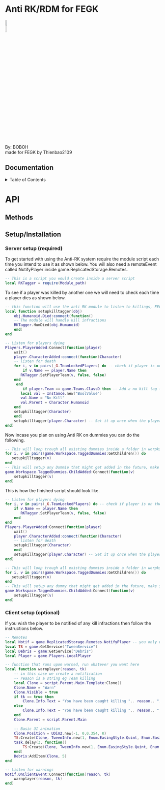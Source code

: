 # Anti RK/RDM for FEGK
<img src="https://image.shutterstock.com/shutterstock/photos/2138257775/display_1500/stock-photo-a-very-sad-crying-emoticon-cartoon-face-icon-2138257775.jpg" width=10% height=10%>

By: BOBOH                         
made for FEGK by Thienbao2109

## Documentation
<!-- TABLE OF CONTENTS -->
<details>
  <summary>Table of Contents</summary>
  <ol>
    <li>
      <a href="#API">API</a>
      <ul>
        <li><a href="#Methods">Methods</a></li>
      </ul>
    </li>
    <li>
      <a href="#getting-started">Getting Started</a>
      <ul>
        <li><a href="#Setup-Installation">Setup/Installation</a></li>
      </ul>
    </li>
  </ol>
</details>

# API

## Methods

## Setup/Installation

### **Server setup (required)**
To get started with using the Anti-RK system require the module script each time you intend to use it as shown below.
You will also need a remoteEvent called NotifyPlayer inside game.ReplicatedStorage.Remotes.
```lua
-- This is a script you would create inside a server script
local RKTagger = require(Module_path)
```

To see if a player was killed by another one we will need to check each time a player dies as shown below.

```lua
-- this function will use the anti RK module to listen to killings, FEGK adds a killer Tag on default which we can use to determine the killer
local function setupkilltagger(obj)
    obj.Humanoid.Died:connect(function()
	-- The module will handle kill infractions
	RKTagger.HumDied(obj.Humanoid)
    end)
end

-- Listen for players dying
Players.PlayerAdded:Connect(function(player)
    wait()
    player.CharacterAdded:connect(function(Character)
    -- listen for death
    for i, v in pairs(_G.TeamLockedPlayers) do -- check if player is on the server team lock, list gets handled by the module
        if v.Name == player.Name then
	   RKTagger.SetPlayerTeam(v, false, false)
	end
     end
    	if player.Team == game.Teams.ClassD then -- Add a no kill tag for everyone in the ClassD team
	   local val = Instance.new("BoolValue")
	   val.Name = "No-Kill"
	   val.Parent = Character.Humanoid
	end
	setupkilltagger(Character)
    end)
    setupkilltagger(player.Character) -- Set it up once when the player joins for the first time
end)
```
Now incase you plan on using Anti RK on dummies you can do the following.

```lua
-- This will loop trough all existing dummies inside a folder in worpkspace called TaggedDummies and will set them up.
for i, v in pairs(game.Workspace.TaggedDummies:GetChildren()) do
   setupkilltagger(v)
end
-- This will setup any Dummie that might get added in the future, make sure its actually a character with a Humanoid.
game.Workspace.TaggedDummies.ChildAdded:Connect(function(v)
    setupkilltagger(v)
end)
```

This is how the finished script should look like.

```lua
-- Listen for players dying
for i, v in pairs(_G.TeamLockedPlayers) do -- check if player is on the server team lock, list gets handled by the module
    if v.Name == player.Name then
       RKTagger.SetPlayerTeam(v, false, false)
    end
end
Players.PlayerAdded:Connect(function(player)
    wait()
    player.CharacterAdded:connect(function(Character)
    -- listen for death
	setupkilltagger(Character)
    end)
    setupkilltagger(player.Character) -- Set it up once when the player joins for the first time
end)

-- This will loop trough all existing dummies inside a folder in worpkspace called TaggedDummies and will set them up.
for i, v in pairs(game.Workspace.TaggedDummies:GetChildren()) do
   setupkilltagger(v)
end
-- This will setup any dummy that might get added in the future, make sure its actually a character with a humanoid.
game.Workspace.TaggedDummies.ChildAdded:Connect(function(v)
    setupkilltagger(v)
end)
```

### **Client setup (optional)**
If you wish the player to be notified of any kill infractions then follow the instructions below.

```lua
-- Remotes
local Notif = game.ReplicatedStorage.Remotes.NotifyPlayer -- you only need to get the remote and listen for it.
local TS = game:GetService("TweenService")
local Debris = game:GetService("Debris")
local Player = game.Players.LocalPlayer

-- function that runs upon warned, run whatever you want here
local function warnplayer(reason, tk)
	-- in this case we create a notification
	-- reason is a string eg Team killing
	local Clone = script.Parent.Main.Template:Clone()
	Clone.Name = "Warn"
	Clone.Visible = true
	if tk == true then
		Clone.Info.Text = "You have been caught killing ".. reason.. ", you can do that ".. Player.Character:GetAttribute("WarnedAmount2").. "x more and you will be punished!"
	else
		Clone.Info.Text = "You have been caught killing ".. reason.. ", do that ".. Player:GetAttribute("WarnedAmount").. "x  more and you will be punished!"
	end
	Clone.Parent = script.Parent.Main
	
	-- Basic UI animation
	Clone.Position = UDim2.new(-1, 0,0.354, 0)
	TS:Create(Clone, TweenInfo.new(1, Enum.EasingStyle.Quint, Enum.EasingDirection.InOut,0), {Position = UDim2.new(0, 0,0.354, 0)}):Play()
	task.delay(3, function()
		TS:Create(Clone, TweenInfo.new(1, Enum.EasingStyle.Quint, Enum.EasingDirection.InOut,0), {Position = UDim2.new(-1, 0,0.354, 0)}):Play()
	end)
	Debris:AddItem(Clone, 5)
end

-- Listen for warnings
Notif.OnClientEvent:Connect(function(reason, tk)
	warnplayer(reason, tk)
end)
```
